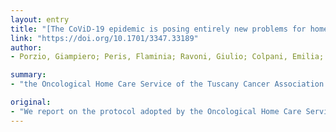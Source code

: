 ```yaml
---
layout: entry
title: "[The CoViD-19 epidemic is posing entirely new problems for home cancer care services.]"
link: "https://doi.org/10.1701/3347.33189"
author:
- Porzio, Giampiero; Peris, Flaminia; Ravoni, Giulio; Colpani, Emilia; Cecchi, Martina; Parretti, Giulia; Cortellini, Alessio

summary:
- "the Oncological Home Care Service of the Tuscany Cancer Association adopted the protocol during the CoViD-19 pandemic. We describe the protocol and present the preliminary data. The double triage protocol plays a central role, aimed at identifying patients at risk for the disease and rationalizing home access. In this context, the protocol plays central role in identifying the patient at risk. It was adopted during the 2009 earthquake."

original:
- "We report on the protocol adopted by the Oncological Home Care Service of the Tuscany Cancer Association during the CoViD-19 pandemic. Based on the experience in home cancer care gained during the 2009 earthquake, we have developed strategies to ensure continuity of care, non-abandonment and protection of operators. In this context, the double triage protocol plays a central role, aimed at identifying patients at risk for CoViD-19 infection and rationalizing home access. we describe the protocol and present the preliminary data."
---
```


